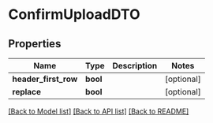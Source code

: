 # ConfirmUploadDTO

## Properties
Name | Type | Description | Notes
------------ | ------------- | ------------- | -------------
**header_first_row** | **bool** |  | [optional] 
**replace** | **bool** |  | [optional] 

[[Back to Model list]](../../README.md#documentation-for-models) [[Back to API list]](../../README.md#documentation-for-api-endpoints) [[Back to README]](../../README.md)

